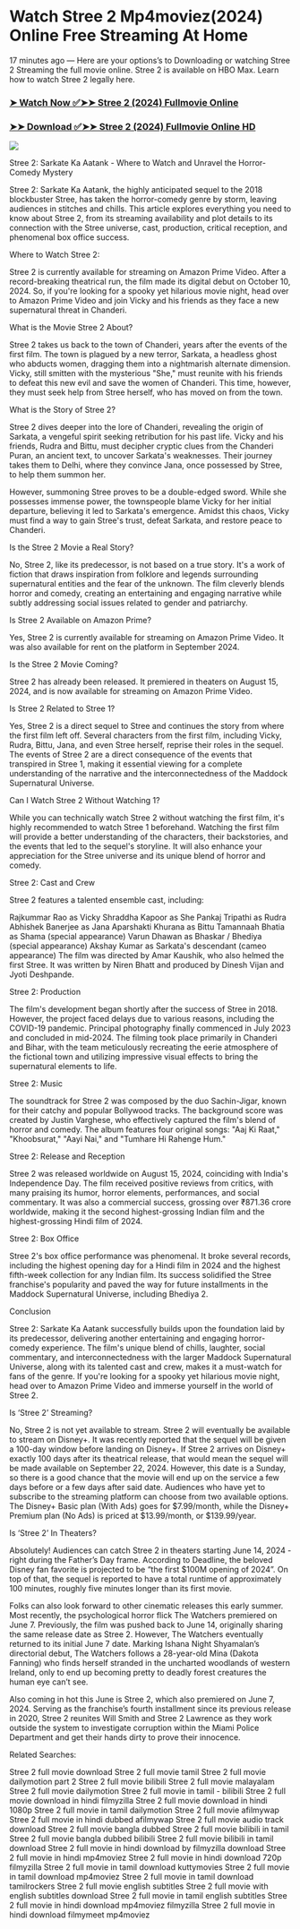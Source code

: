 # Watch Stree 2 Mp4moviez(2024) Online Free Streaming At Home

17 minutes ago — Here are your options’s to Downloading or watching Stree 2 Streaming the full movie online. Stree 2 is available on HBO Max. Learn how to watch Stree 2 legally here.


### [➤ Watch Now ✅➤➤ Stree 2 (2024) Fullmovie Online](https://filmyzillamoviedownloadfree.blogspot.com/2024/10/stree-2-showtime-date-near-me-2024.html)

### [➤➤ Download ✅➤➤ Stree 2 (2024) Fullmovie Online HD](https://filmyzillamoviedownloadfree.blogspot.com/2024/10/stree-2-showtime-date-near-me-2024.html)

<p dir="auto"><a href="https://filmyzillamoviedownloadfree.blogspot.com/2024/10/stree-2-showtime-date-near-me-2024.html" title="PLAY NOW" rel="nofollow"><img src="https://i.imgur.com/jhNGoEt.gif" style="max-width: 100%;"></a></p>

Stree 2: Sarkate Ka Aatank - Where to Watch and Unravel the Horror-Comedy Mystery

Stree 2: Sarkate Ka Aatank, the highly anticipated sequel to the 2018 blockbuster Stree, has taken the horror-comedy genre by storm, leaving audiences in stitches and chills. This article explores everything you need to know about Stree 2, from its streaming availability and plot details to its connection with the Stree universe, cast, production, critical reception, and phenomenal box office success.

Where to Watch Stree 2:

Stree 2 is currently available for streaming on Amazon Prime Video. After a record-breaking theatrical run, the film made its digital debut on October 10, 2024. So, if you're looking for a spooky yet hilarious movie night, head over to Amazon Prime Video and join Vicky and his friends as they face a new supernatural threat in Chanderi.

What is the Movie Stree 2 About?

Stree 2 takes us back to the town of Chanderi, years after the events of the first film. The town is plagued by a new terror, Sarkata, a headless ghost who abducts women, dragging them into a nightmarish alternate dimension. Vicky, still smitten with the mysterious "She," must reunite with his friends to defeat this new evil and save the women of Chanderi. This time, however, they must seek help from Stree herself, who has moved on from the town.

What is the Story of Stree 2?

Stree 2 dives deeper into the lore of Chanderi, revealing the origin of Sarkata, a vengeful spirit seeking retribution for his past life. Vicky and his friends, Rudra and Bittu, must decipher cryptic clues from the Chanderi Puran, an ancient text, to uncover Sarkata's weaknesses. Their journey takes them to Delhi, where they convince Jana, once possessed by Stree, to help them summon her.

However, summoning Stree proves to be a double-edged sword. While she possesses immense power, the townspeople blame Vicky for her initial departure, believing it led to Sarkata's emergence. Amidst this chaos, Vicky must find a way to gain Stree's trust, defeat Sarkata, and restore peace to Chanderi.

Is the Stree 2 Movie a Real Story?

No, Stree 2, like its predecessor, is not based on a true story. It's a work of fiction that draws inspiration from folklore and legends surrounding supernatural entities and the fear of the unknown. The film cleverly blends horror and comedy, creating an entertaining and engaging narrative while subtly addressing social issues related to gender and patriarchy.

Is Stree 2 Available on Amazon Prime?

Yes, Stree 2 is currently available for streaming on Amazon Prime Video. It was also available for rent on the platform in September 2024.

Is the Stree 2 Movie Coming?

Stree 2 has already been released. It premiered in theaters on August 15, 2024, and is now available for streaming on Amazon Prime Video.

Is Stree 2 Related to Stree 1?

Yes, Stree 2 is a direct sequel to Stree and continues the story from where the first film left off. Several characters from the first film, including Vicky, Rudra, Bittu, Jana, and even Stree herself, reprise their roles in the sequel. The events of Stree 2 are a direct consequence of the events that transpired in Stree 1, making it essential viewing for a complete understanding of the narrative and the interconnectedness of the Maddock Supernatural Universe.

Can I Watch Stree 2 Without Watching 1?

While you can technically watch Stree 2 without watching the first film, it's highly recommended to watch Stree 1 beforehand. Watching the first film will provide a better understanding of the characters, their backstories, and the events that led to the sequel's storyline. It will also enhance your appreciation for the Stree universe and its unique blend of horror and comedy.

Stree 2: Cast and Crew

Stree 2 features a talented ensemble cast, including:

Rajkummar Rao as Vicky
Shraddha Kapoor as She
Pankaj Tripathi as Rudra
Abhishek Banerjee as Jana
Aparshakti Khurana as Bittu
Tamannaah Bhatia as Shama (special appearance)
Varun Dhawan as Bhaskar / Bhediya (special appearance)
Akshay Kumar as Sarkata's descendant (cameo appearance)
The film was directed by Amar Kaushik, who also helmed the first Stree. It was written by Niren Bhatt and produced by Dinesh Vijan and Jyoti Deshpande.

Stree 2: Production

The film's development began shortly after the success of Stree in 2018. However, the project faced delays due to various reasons, including the COVID-19 pandemic. Principal photography finally commenced in July 2023 and concluded in mid-2024. The filming took place primarily in Chanderi and Bihar, with the team meticulously recreating the eerie atmosphere of the fictional town and utilizing impressive visual effects to bring the supernatural elements to life.

Stree 2: Music

The soundtrack for Stree 2 was composed by the duo Sachin-Jigar, known for their catchy and popular Bollywood tracks. The background score was created by Justin Varghese, who effectively captured the film's blend of horror and comedy. The album features four original songs: "Aaj Ki Raat," "Khoobsurat," "Aayi Nai," and "Tumhare Hi Rahenge Hum."

Stree 2: Release and Reception

Stree 2 was released worldwide on August 15, 2024, coinciding with India's Independence Day. The film received positive reviews from critics, with many praising its humor, horror elements, performances, and social commentary. It was also a commercial success, grossing over ₹871.36 crore worldwide, making it the second highest-grossing Indian film and the highest-grossing Hindi film of 2024.

Stree 2: Box Office

Stree 2's box office performance was phenomenal. It broke several records, including the highest opening day for a Hindi film in 2024 and the highest fifth-week collection for any Indian film. Its success solidified the Stree franchise's popularity and paved the way for future installments in the Maddock Supernatural Universe, including Bhediya 2.

Conclusion

Stree 2: Sarkate Ka Aatank successfully builds upon the foundation laid by its predecessor, delivering another entertaining and engaging horror-comedy experience. The film's unique blend of chills, laughter, social commentary, and interconnectedness with the larger Maddock Supernatural Universe, along with its talented cast and crew, makes it a must-watch for fans of the genre. If you're looking for a spooky yet hilarious movie night, head over to Amazon Prime Video and immerse yourself in the world of Stree 2.


Is ‘Stree 2’ Streaming?

No, Stree 2 is not yet available to stream. Stree 2 will eventually be available to stream on Disney+. It was recently reported that the sequel will be given a 100-day window before landing on Disney+. If Stree 2 arrives on Disney+ exactly 100 days after its theatrical release, that would mean the sequel will be made available on September 22, 2024. However, this date is a Sunday, so there is a good chance that the movie will end up on the service a few days before or a few days after said date. Audiences who have yet to subscribe to the streaming platform can choose from two available options. The Disney+ Basic plan (With Ads) goes for $7.99/month, while the Disney+ Premium plan (No Ads) is priced at $13.99/month, or $139.99/year.

Is ‘Stree 2’ In Theaters?

Absolutely! Audiences can catch Stree 2 in theaters starting June 14, 2024 - right during the Father’s Day frame. According to Deadline, the beloved Disney fan favorite is projected to be “the first $100M opening of 2024”. On top of that, the sequel is reported to have a total runtime of approximately 100 minutes, roughly five minutes longer than its first movie.

Folks can also look forward to other cinematic releases this early summer. Most recently, the psychological horror flick The Watchers premiered on June 7. Previously, the film was pushed back to June 14, originally sharing the same release date as Stree 2. However, The Watchers eventually returned to its initial June 7 date. Marking Ishana Night Shyamalan’s directorial debut, The Watchers follows a 28-year-old Mina (Dakota Fanning) who finds herself stranded in the uncharted woodlands of western Ireland, only to end up becoming pretty to deadly forest creatures the human eye can’t see.

Also coming in hot this June is Stree 2, which also premiered on June 7, 2024. Serving as the franchise’s fourth installment since its previous release in 2020, Stree 2 reunites Will Smith and Stree 2 Lawrence as they work outside the system to investigate corruption within the Miami Police Department and get their hands dirty to prove their innocence.


Related Searches:

Stree 2 full movie download
Stree 2 full movie tamil
Stree 2 full movie dailymotion part 2
Stree 2 full movie bilibili
Stree 2 full movie malayalam
Stree 2 full movie dailymotion
Stree 2 full movie in tamil - bilibili
Stree 2 full movie download in hindi filmyzilla
Stree 2 full movie download in hindi 1080p
Stree 2 full movie in tamil dailymotion
Stree 2 full movie afilmywap
Stree 2 full movie in hindi dubbed afilmywap
Stree 2 full movie audio track download
Stree 2 full movie bangla dubbed
Stree 2 full movie bilibili in tamil
Stree 2 full movie bangla dubbed bilibili
Stree 2 full movie bilibili in tamil download
Stree 2 full movie in hindi download by filmyzilla
download Stree 2 full movie in hindi mp4moviez
Stree 2 full movie in hindi download 720p filmyzilla
Stree 2 full movie in tamil download kuttymovies
Stree 2 full movie in tamil download mp4moviez
Stree 2 full movie in tamil download tamilrockers
Stree 2 full movie english subtitles
Stree 2 full movie with english subtitles download
Stree 2 full movie in tamil english subtitles
Stree 2 full movie in hindi download mp4moviez filmyzilla
Stree 2 full movie in hindi download filmymeet mp4moviez
